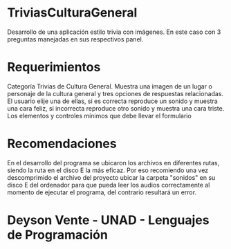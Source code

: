 # TriviasCulturaGeneral

Desarrollo de una aplicación estilo trivia con imágenes. 
En este caso con 3 preguntas manejadas en sus respectivos panel.


# Requerimientos 

Categoría Trivias de Cultura General. Muestra una
imagen de un lugar o personaje de la cultura general y tres opciones de
respuestas relacionadas. El usuario elije una de ellas, si es correcta
reproduce un sonido y muestra una cara feliz, si incorrecta reproduce
otro sonido y muestra una cara triste. Los elementos y controles
mínimos que debe llevar el formulario


# Recomendaciones 
En el desarrollo del programa se ubicaron los archivos en diferentes rutas, siendo la ruta en el disco E la más eficaz. 
Por eso recomiendo una vez descomprimido el archivo del proyecto ubicar la carpeta "sonidos" en su disco E del ordenador para que pueda leer los audios correctamente al momento de ejecutar el programa, del contrario resultará un error.


# Deyson Vente - UNAD - Lenguajes de Programación
